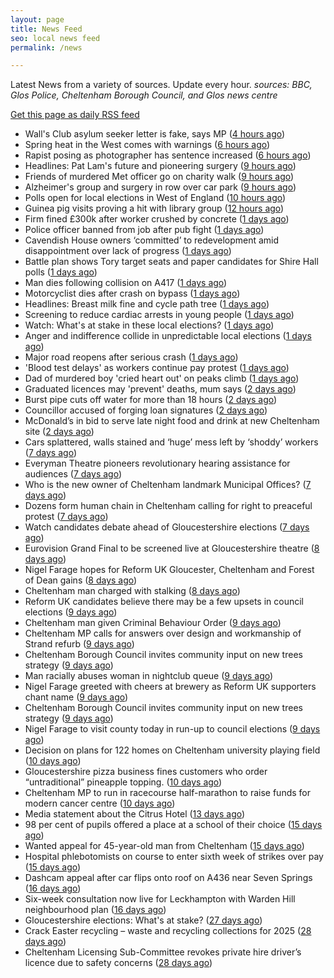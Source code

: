 ```yaml
---
layout: page
title: News Feed
seo: local news feed
permalink: /news

---
```


Latest News from a variety of sources. Update every hour.
_sources: BBC, Glos Police, Cheltenham Borough Council, and Glos news centre_

[Get this page as daily RSS feed](/daily.rss)

<!-- news_marker starts -->
- Wall's Club asylum seeker letter is fake, says MP ([4 hours ago](https://www.bbc.com/news/articles/cjwv5dg2n1po))
- Spring heat in the West comes with warnings ([6 hours ago](https://www.bbc.com/news/articles/cj3x6zkr5y2o))
- Rapist posing as photographer has sentence increased ([6 hours ago](https://www.bbc.com/news/articles/c0l0r8enyd4o))
- Headlines: Pat Lam's future and pioneering surgery ([9 hours ago](https://www.bbc.com/news/articles/c3r8edpn5wxo))
- Friends of murdered Met officer go on charity walk ([9 hours ago](https://www.bbc.com/news/articles/cdjl0zje7d1o))
- Alzheimer's group and surgery in row over car park ([9 hours ago](https://www.bbc.com/news/articles/cwynejpx3yzo))
- Polls open for local elections in West of England ([10 hours ago](https://www.bbc.com/news/articles/ckg1dg8vx04o))
- Guinea pig visits proving a hit with library group ([12 hours ago](https://www.bbc.com/news/videos/cvgn0jgw00eo))
- Firm fined £300k after worker crushed by concrete ([1 days ago](https://www.bbc.com/news/articles/cly8j13p934o))
- Police officer banned from job after pub fight ([1 days ago](https://www.bbc.com/news/articles/ce82l6rg3z4o))
- Cavendish House owners ‘committed’ to redevelopment amid disappointment over lack of progress ([1 days ago](https://gloucesternewscentre.co.uk/cavendish-house-owners-committed-to-redevelopment-amid-disappointment-over-lack-of-progress/))
- Battle plan shows Tory target seats and paper candidates for Shire Hall polls ([1 days ago](https://gloucesternewscentre.co.uk/battle-plan-shows-tory-target-seats-and-paper-candidates-for-shire-hall-polls/))
- Man dies following collision on A417 ([1 days ago](https://gloucesternewscentre.co.uk/man-dies-following-collision-on-a417/))
- Motorcyclist dies after crash on bypass ([1 days ago](https://www.bbc.com/news/articles/ce82l63xz21o))
- Headlines: Breast milk fine and cycle path tree ([1 days ago](https://www.bbc.com/news/articles/cddejmnvgr1o))
- Screening to reduce cardiac arrests in young people ([1 days ago](https://www.bbc.com/news/articles/cgenw2j19dpo))
- Watch: What's at stake in these local elections? ([1 days ago](https://www.bbc.com/news/videos/cevdmjvke2po))
- Anger and indifference collide in unpredictable local elections ([1 days ago](https://www.bbc.com/news/articles/c62zqz7r5dno))
- Major road reopens after serious crash ([1 days ago](https://www.bbc.com/news/articles/c9qw9llegdyo))
- 'Blood test delays' as workers continue pay protest ([1 days ago](https://www.bbc.com/news/articles/c3wxl7l189po))
- Dad of murdered boy 'cried heart out' on peaks climb ([1 days ago](https://www.bbc.com/news/articles/cz01jdxl989o))
- Graduated licences may 'prevent' deaths, mum says ([2 days ago](https://www.bbc.com/news/articles/crkxvy6k6zpo))
- Burst pipe cuts off water for more than 18 hours ([2 days ago](https://www.bbc.com/news/articles/cwynkzd7xl5o))
- Councillor accused of forging loan signatures ([2 days ago](https://www.bbc.com/news/articles/c1egy3g8nd6o))
- McDonald’s in bid to serve late night food and drink at new Cheltenham site ([2 days ago](https://gloucesternewscentre.co.uk/mcdonalds-in-bid-to-serve-late-night-food-and-drink-at-new-cheltenham-site/))
- Cars splattered, walls stained and ‘huge’ mess left by ‘shoddy’ workers ([7 days ago](https://gloucesternewscentre.co.uk/cars-splattered-walls-stained-and-huge-mess-left-by-shoddy-workers/))
- Everyman Theatre pioneers revolutionary hearing assistance for audiences ([7 days ago](https://gloucesternewscentre.co.uk/everyman-theatre-pioneers-revolutionary-hearing-assistance-for-audiences/))
- Who is the new owner of Cheltenham landmark Municipal Offices? ([7 days ago](https://gloucesternewscentre.co.uk/who-is-the-new-owner-of-cheltenham-landmark-municipal-offices/))
- Dozens form human chain in Cheltenham calling for right to preaceful protest ([7 days ago](https://gloucesternewscentre.co.uk/dozens-form-human-chain-in-cheltenham-calling-for-right-to-preaceful-protest/))
- Watch candidates debate ahead of Gloucestershire elections ([7 days ago](https://www.bbc.com/news/videos/cp8j4nk77xdo))
- Eurovision Grand Final to be screened live at Gloucestershire theatre ([8 days ago](https://gloucesternewscentre.co.uk/eurovision-grand-final-to-be-screened-live-at-gloucestershire-theatre/))
- Nigel Farage hopes for Reform UK Gloucester, Cheltenham and Forest of Dean gains ([8 days ago](https://gloucesternewscentre.co.uk/nigel-farage-hopes-for-reform-uk-gloucester-cheltenham-and-forest-of-dean-gains/))
- Cheltenham man charged with stalking ([8 days ago](https://gloucesternewscentre.co.uk/cheltenham-man-charged-with-stalking/))
- Reform UK candidates believe there may be a few upsets in council elections ([9 days ago](https://gloucesternewscentre.co.uk/reform-uk-candidates-believe-there-may-be-a-few-upsets-in-council-elections/))
- Cheltenham man given Criminal Behaviour Order ([9 days ago](https://gloucesternewscentre.co.uk/cheltenham-man-given-criminal-behaviour-order/))
- Cheltenham MP calls for answers over design and workmanship of Strand refurb ([9 days ago](https://gloucesternewscentre.co.uk/cheltenham-mp-calls-for-answers-over-design-and-workmanship-of-strand-refurb/))
- Cheltenham Borough Council invites community input on new trees strategy ([9 days ago](https://gloucesternewscentre.co.uk/cheltenham-borough-council-invites-community-input-on-new-trees-strategy/))
- Man racially abuses woman in nightclub queue ([9 days ago](https://gloucesternewscentre.co.uk/man-racially-abuses-woman-in-nightclub-queue/))
- Nigel Farage greeted with cheers at brewery as Reform UK supporters chant name ([9 days ago](https://gloucesternewscentre.co.uk/nigel-farage-greeted-with-cheers-at-brewery-as-reform-uk-supporters-chant-name/))
- Cheltenham Borough Council invites community input on new trees strategy ([9 days ago](https://www.cheltenham.gov.uk/news/article/3005/cheltenham_borough_council_invites_community_input_on_new_trees_strategy))
- Nigel Farage to visit county today in run-up to council elections ([9 days ago](https://gloucesternewscentre.co.uk/nigel-farage-to-visit-county-today-in-run-up-to-council-elections/))
- Decision on plans for 122 homes on Cheltenham university playing field ([10 days ago](https://gloucesternewscentre.co.uk/decision-on-plans-for-122-homes-on-cheltenham-university-playing-field/))
- Gloucestershire pizza business fines customers who order “untraditional” pineapple topping. ([10 days ago](https://gloucesternewscentre.co.uk/gloucestershire-pizza-business-fines-customers-who-order-untraditional-pineapple-topping/))
- Cheltenham MP to run in racecourse half-marathon to raise funds for modern cancer centre ([10 days ago](https://gloucesternewscentre.co.uk/cheltenham-mp-to-run-in-racecourse-half-marathon-to-raise-funds-for-modern-cancer-centre/))
- Media statement about the Citrus Hotel ([13 days ago](https://www.cheltenham.gov.uk/news/article/3004/media_statement_about_the_citrus_hotel))
- 98 per cent of pupils offered a place at a school of their choice ([15 days ago](https://gloucesternewscentre.co.uk/98-per-cent-of-pupils-offered-a-place-at-a-school-of-their-choice/))
- Wanted appeal for 45-year-old man from Cheltenham ([15 days ago](https://gloucesternewscentre.co.uk/wanted-appeal-for-45-year-old-man-from-cheltenham/))
- Hospital phlebotomists on course to enter sixth week of strikes over pay ([15 days ago](https://gloucesternewscentre.co.uk/hospital-phlebotomists-on-course-to-enter-sixth-week-of-strikes-over-pay/))
- Dashcam appeal after car flips onto roof on A436 near Seven Springs ([16 days ago](https://gloucesternewscentre.co.uk/dashcam-appeal-after-car-flips-onto-roof-on-a436-near-seven-springs/))
- Six-week consultation now live for Leckhampton with Warden Hill neighbourhood plan ([16 days ago](https://www.cheltenham.gov.uk/news/article/3003/six-week_consultation_now_live_for_leckhampton_with_warden_hill_neighbourhood_plan))
- Gloucestershire elections: What's at stake? ([27 days ago](https://www.bbc.com/news/articles/c74323j87xqo))
- Crack Easter recycling – waste and recycling collections for 2025 ([28 days ago](https://www.cheltenham.gov.uk/news/article/3002/crack_easter_recycling_%E2%80%93_waste_and_recycling_collections_for_2025))
- Cheltenham Licensing Sub-Committee revokes private hire driver’s licence due to safety concerns ([28 days ago](https://www.cheltenham.gov.uk/news/article/3001/cheltenham_licensing_sub-committee_revokes_private_hire_drivers_licence_due_to_safety_concerns))

<!-- news_marker ends -->
